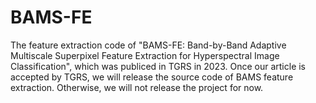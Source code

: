 # BAMS-FE
The feature extraction code of "BAMS-FE: Band-by-Band Adaptive Multiscale Superpixel Feature Extraction for Hyperspectral Image Classification", which was publiced in TGRS in 2023. Once our article is accepted by TGRS, we will release the source code of BAMS feature extraction. Otherwise, we will not release the project for now.

